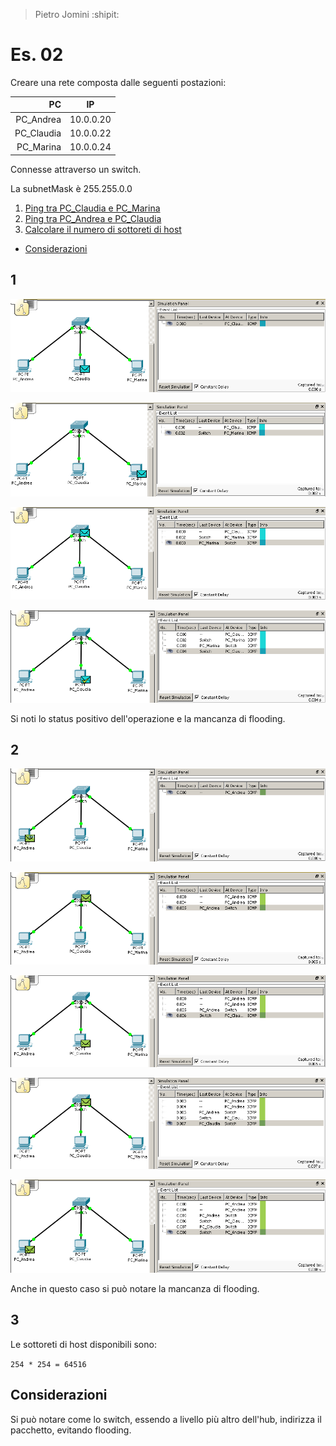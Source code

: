 > Pietro Jomini :shipit:

# Es. 02

Creare una rete composta dalle seguenti postazioni:

|         PC | IP        |
| ---------: | --------- |
|  PC_Andrea | 10.0.0.20 |
| PC_Claudia | 10.0.0.22 |
|  PC_Marina | 10.0.0.24 |

Connesse attraverso un switch.

La subnetMask è 255.255.0.0

1. [Ping tra PC_Claudia e PC_Marina](#1)
2. [Ping tra PC_Andrea e PC_Claudia](#2)
3. [Calcolare il numero di sottoreti di host](#3)

- [Considerazioni](#Considerazioni) 



## 1

![](./imgs/claudia-marina-1.png)

![](./imgs/claudia-marina-2.png)

![](./imgs/claudia-marina-3.png)

![](./imgs/claudia-marina-4.png)



Si noti lo status positivo dell'operazione e la mancanza di flooding.



## 2

![](./imgs/andrea-claudia-1.png)

![](./imgs/andrea-claudia-3.png)

![](./imgs/andrea-claudia-4.png)

![](./imgs/andrea-claudia-5.png)

![](./imgs/andrea-claudia-6.png)

Anche in questo caso si può notare la mancanza di flooding.



## 3

Le sottoreti di host disponibili sono: 

`254 * 254 = 64516 `



## Considerazioni

Si può notare come lo switch, essendo a livello più altro dell'hub, indirizza il pacchetto, evitando flooding.